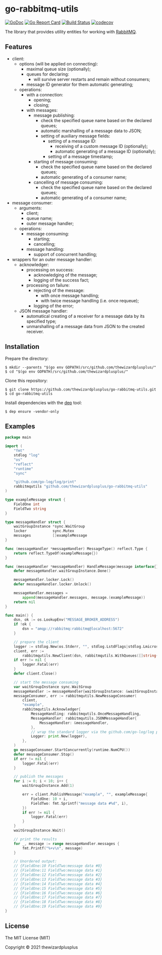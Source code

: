 # go-rabbitmq-utils

[![GoDoc](https://godoc.org/github.com/thewizardplusplus/go-rabbitmq-utils?status.svg)](https://godoc.org/github.com/thewizardplusplus/go-rabbitmq-utils)
[![Go Report Card](https://goreportcard.com/badge/github.com/thewizardplusplus/go-rabbitmq-utils)](https://goreportcard.com/report/github.com/thewizardplusplus/go-rabbitmq-utils)
[![Build Status](https://travis-ci.org/thewizardplusplus/go-rabbitmq-utils.svg?branch=master)](https://travis-ci.org/thewizardplusplus/go-rabbitmq-utils)
[![codecov](https://codecov.io/gh/thewizardplusplus/go-rabbitmq-utils/branch/master/graph/badge.svg)](https://codecov.io/gh/thewizardplusplus/go-rabbitmq-utils)

The library that provides utility entities for working with [RabbitMQ](https://www.rabbitmq.com/).

## Features

- client:
  - options (will be applied on connecting):
    - maximal queue size (optionally);
    - queues for declaring:
      - will survive server restarts and remain without consumers;
    - message ID generator for them automatic generating;
  - operations:
    - with a connection:
      - opening;
      - closing;
    - with messages:
      - message publishing:
        - check the specified queue name based on the declared queues;
        - automatic marshalling of a message data to JSON;
        - setting of auxiliary message fields:
          - setting of a message ID:
            - receiving of a custom message ID (optionally);
            - automatic generating of a message ID (optionally);
          - setting of a message timestamp;
      - starting of message consuming:
        - check the specified queue name based on the declared queues;
        - automatic generating of a consumer name;
      - cancelling of message consuming:
        - check the specified queue name based on the declared queues;
        - automatic generating of a consumer name;
- message consumer:
  - arguments:
    - client;
    - queue name;
    - outer message handler;
  - operations:
    - message consuming:
      - starting;
      - cancelling;
    - message handling:
      - support of concurrent handling;
- wrappers for an outer message handler:
  - acknowledger:
    - processing on success:
      - acknowledging of the message;
      - logging of the success fact;
    - processing on failure:
      - rejecting of the message:
        - with once message handling;
        - with twice message handling (i.e. once requeue);
      - logging of the error;
  - JSON message handler:
    - automatical creating of a receiver for a message data by its specified type;
    - unmarshalling of a message data from JSON to the created receiver.

## Installation

Prepare the directory:

```
$ mkdir --parents "$(go env GOPATH)/src/github.com/thewizardplusplus/"
$ cd "$(go env GOPATH)/src/github.com/thewizardplusplus/"
```

Clone this repository:

```
$ git clone https://github.com/thewizardplusplus/go-rabbitmq-utils.git
$ cd go-rabbitmq-utils
```

Install dependencies with the [dep](https://golang.github.io/dep/) tool:

```
$ dep ensure -vendor-only
```

## Examples

```go
package main

import (
	"fmt"
	stdlog "log"
	"os"
	"reflect"
	"runtime"
	"sync"

	"github.com/go-log/log/print"
	rabbitmqutils "github.com/thewizardplusplus/go-rabbitmq-utils"
)

type exampleMessage struct {
	FieldOne int
	FieldTwo string
}

type messageHandler struct {
	waitGroupInstance *sync.WaitGroup
	locker            sync.Mutex
	messages          []exampleMessage
}

func (messageHandler *messageHandler) MessageType() reflect.Type {
	return reflect.TypeOf(exampleMessage{})
}

func (messageHandler *messageHandler) HandleMessage(message interface{}) error {
	defer messageHandler.waitGroupInstance.Done()

	messageHandler.locker.Lock()
	defer messageHandler.locker.Unlock()

	messageHandler.messages =
		append(messageHandler.messages, message.(exampleMessage))
	return nil
}

func main() {
	dsn, ok := os.LookupEnv("MESSAGE_BROKER_ADDRESS")
	if !ok {
		dsn = "amqp://rabbitmq:rabbitmq@localhost:5672"
	}

	// prepare the client
	logger := stdlog.New(os.Stderr, "", stdlog.LstdFlags|stdlog.Lmicroseconds)
	client, err :=
		rabbitmqutils.NewClient(dsn, rabbitmqutils.WithQueues([]string{"example"}))
	if err != nil {
		logger.Fatal(err)
	}
	defer client.Close()

	// start the message consuming
	var waitGroupInstance sync.WaitGroup
	messageHandler := messageHandler{waitGroupInstance: &waitGroupInstance}
	messageConsumer, err := rabbitmqutils.NewMessageConsumer(
		client,
		"example",
		rabbitmqutils.Acknowledger{
			MessageHandling: rabbitmqutils.OnceMessageHandling,
			MessageHandler: rabbitmqutils.JSONMessageHandler{
				MessageHandler: &messageHandler,
			},
			// wrap the standard logger via the github.com/go-log/log package
			Logger: print.New(logger),
		},
	)
	go messageConsumer.StartConcurrently(runtime.NumCPU())
	defer messageConsumer.Stop()
	if err != nil {
		logger.Fatal(err)
	}

	// publish the messages
	for i := 0; i < 10; i++ {
		waitGroupInstance.Add(1)

		err = client.PublishMessage("example", "", exampleMessage{
			FieldOne: 10 + i,
			FieldTwo: fmt.Sprintf("message data #%d", i),
		})
		if err != nil {
			logger.Fatal(err)
		}
	}
	waitGroupInstance.Wait()

	// print the results
	for _, message := range messageHandler.messages {
		fmt.Printf("%+v\n", message)
	}

	// Unordered output:
	// {FieldOne:10 FieldTwo:message data #0}
	// {FieldOne:11 FieldTwo:message data #1}
	// {FieldOne:12 FieldTwo:message data #2}
	// {FieldOne:13 FieldTwo:message data #3}
	// {FieldOne:14 FieldTwo:message data #4}
	// {FieldOne:15 FieldTwo:message data #5}
	// {FieldOne:16 FieldTwo:message data #6}
	// {FieldOne:17 FieldTwo:message data #7}
	// {FieldOne:18 FieldTwo:message data #8}
	// {FieldOne:19 FieldTwo:message data #9}
}
```

## License

The MIT License (MIT)

Copyright &copy; 2021 thewizardplusplus

